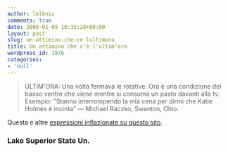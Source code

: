 ```yaml
---
author: leibniz
comments: true
date: 2006-01-09 10:35:28+00:00
layout: post
slug: un-attimino-che-ce-lultimora
title: Un attimino che c'è l'ultim'ora
wordpress_id: 1976
categories:
- 'null'
---
```


> ULTIM'ORA: Una volta fermava le rotative. Ora è una condizione del basso ventre che viene mentre si consuma un pasto davanti alla tv. Esempio: "Stanno interrompendo la mia cena per dirmi che Katie Holmes è incinta” — Michael Raczko, Swanton, Ohio.


Questa e altre [espressioni inflazionate su questo sito](http://www.lssu.edu/banished/current.php).


### Lake Superior State Un.
